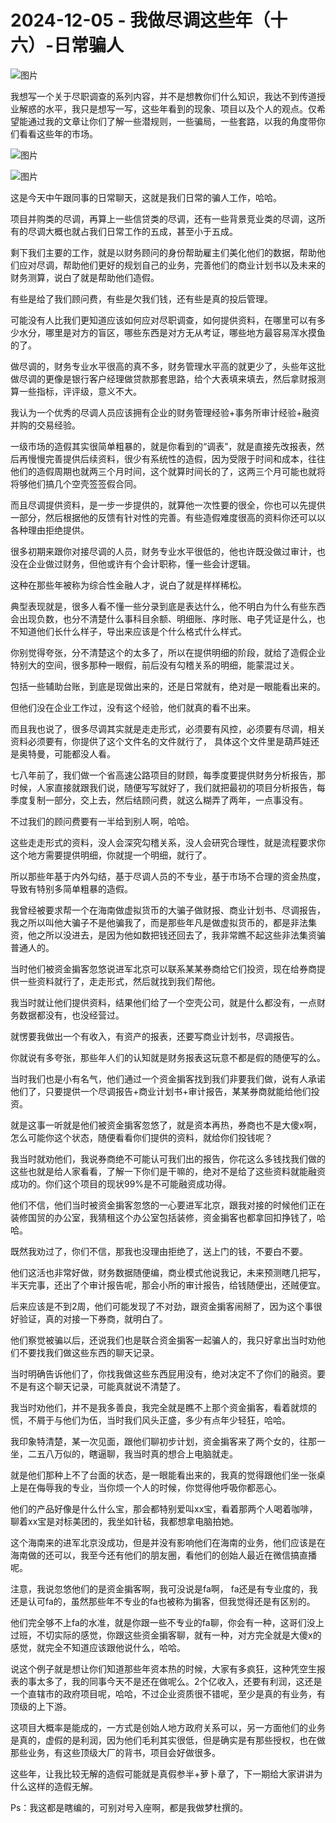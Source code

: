 # 2024-12-05 - 我做尽调这些年（十六）-日常骗人

![图片](https://mmbiz.qpic.cn/mmbiz_jpg/JTrAVGgvYRGDyUCfQNAbp3OPyxkJMzX3iabUBoHgMPOvdDXkPmj3HCBRLib0jvGM7k6gCemMQMbEaCJGNPQGrialQ/640?wx_fmt=jpeg&from=appmsg&tp=webp&wxfrom=5&wx_lazy=1)

我想写一个关于尽职调查的系列内容，并不是想教你们什么知识，我达不到传道授业解惑的水平，我只是想写一写，这些年看到的现象、项目以及个人的观点。仅希望能通过我的文章让你们了解一些潜规则，一些骗局，一些套路，以我的角度带你们看看这些年的市场。

![图片](https://mmbiz.qpic.cn/mmbiz_png/JTrAVGgvYRGDyUCfQNAbp3OPyxkJMzX3YYv7qarnEjX1mLa2JtxODTWGP6lPo3npDLHDib2YPKmo5yM90pzQHjw/640?wx_fmt=png&from=appmsg&tp=webp&wxfrom=5&wx_lazy=1)

![图片](https://mmbiz.qpic.cn/mmbiz_png/JTrAVGgvYRGDyUCfQNAbp3OPyxkJMzX3fyqhU2l3ETRknkUBCJzST4r9bJS8q583jiclMu7k03mhZVaeHvVIjGA/640?wx_fmt=png&from=appmsg&tp=webp&wxfrom=5&wx_lazy=1)





这是今天中午跟同事的日常聊天，这就是我们日常的骗人工作，哈哈。

项目并购类的尽调，再算上一些信贷类的尽调，还有一些背景竞业类的尽调，这所有的尽调大概也就占我们日常工作的五成，甚至小于五成。

剩下我们主要的工作，就是以财务顾问的身份帮助雇主们美化他们的数据，帮助他们应对尽调，帮助他们更好的规划自己的业务，完善他们的商业计划书以及未来的财务测算，说白了就是帮助他们造假。

有些是给了我们顾问费，有些是欠我们钱，还有些是真的投后管理。

可能没有人比我们更知道应该如何应对尽职调查，如何提供资料，在哪里可以有多少水分，哪里是对方的盲区，哪些东西是对方无从考证，哪些地方最容易浑水摸鱼的了。

做尽调的，财务专业水平很高的真不多，财务管理水平高的就更少了，头些年这批做尽调的更像是银行客户经理做贷款那套思路，给个大表填来填去，然后拿财报测算一些指标，评评级，意义不大。

我认为一个优秀的尽调人员应该拥有企业的财务管理经验+事务所审计经验+融资并购的交易经验。

一级市场的造假其实很简单粗暴的，就是你看到的“调表”，就是直接先改报表，然后再慢慢完善提供后续资料，很少有系统性的造假，因为受限于时间和成本，往往他们的造假周期也就两三个月时间，这个就算时间长的了，这两三个月可能也就将将够他们搞几个空壳签签假合同。

而且尽调提供资料，是一步一步提供的，就算他一次性要的很全，你也可以先提供一部分，然后根据他的反馈有针对性的完善。有些造假难度很高的资料你还可以以各种理由拒绝提供。

很多初期来跟你对接尽调的人员，财务专业水平很低的，他也许既没做过审计，也没在企业做过财务，但他或许有个会计职称，懂一些会计逻辑。

这种在那些年被称为综合性金融人才，说白了就是样样稀松。

典型表现就是，很多人看不懂一些分录到底是表达什么，他不明白为什么有些东西会出现负数，也分不清楚什么事科目余额、明细账、序时账、电子凭证是什么，也不知道他们长什么样子，导出来应该是个什么格式什么样式。

你别觉得夸张，分不清楚这个的太多了，所以在提供明细的阶段，就给了造假企业特别大的空间，很多那种一眼假，前后没有勾稽关系的明细，能蒙混过关。

包括一些辅助台账，到底是现做出来的，还是日常就有，绝对是一眼能看出来的。

但他们没在企业工作过，没有这个经验，他们就真的看不出来。

而且我也说了，很多尽调其实就是走走形式，必须要有风控，必须要有尽调，相关资料必须要有，你提供了这个文件名的文件就行了， 具体这个文件里是葫芦娃还是奥特曼，可能都没人看。

七八年前了，我们做一个省高速公路项目的财顾，每季度要提供财务分析报告，那时候，人家直接就跟我们说，随便写写就好了，我们就把最初的项目分析报告，每季度复制一部分，交上去，然后结顾问费，就这么糊弄了两年，一点事没有。

不过我们的顾问费要有一半给到别人啊，哈哈。

这些走走形式的资料，没人会深究勾稽关系，没人会研究合理性，就是流程要求你这个地方需要提供明细，你就提一个明细，就行了。

所以那些年基于内外勾结，基于尽调人员的不专业，基于市场不合理的资金热度，导致有特别多简单粗暴的造假。

我曾经被要求帮一个在海南做虚拟货币的大骗子做财报、商业计划书、尽调报告，我之所以叫他大骗子不是他骗我了，而是那些年凡是做虚拟货币的，都是非法集资，他之所以没进去，是因为他如数把钱还回去了，我非常瞧不起这些非法集资骗普通人的。

当时他们被资金掮客忽悠说进军北京可以联系某某券商给它们投资，现在给券商提供一些资料就行了，走走形式，然后就找到我们帮他。

我当时就让他们提供资料，结果他们给了一个空壳公司，就是什么都没有，一点财务数据都没有，也没经营过。

就愣要我做出一个有收入，有资产的报表，还要写商业计划书，尽调报告。

你就说有多夸张，那些年人们的认知就是财务报表这玩意不都是假的随便写的么。

当时我们也是小有名气，他们通过一个资金掮客找到我们非要我们做，说有人承诺他们了，只要提供一个尽调报告+商业计划书+审计报告，某某券商就能给他们投资。

就是这事一听就是他们被资金掮客忽悠了，就是资本再热，券商也不是大傻x啊，怎么可能你这个状态，随便看看你们提供的资料，就给你们投钱呢？

我当时就劝他们，我说券商绝不可能认可我们出的报告，你花这么多钱找我们做的这些也就是给人家看看，了解一下你们是干嘛的，绝对不是给了这些资料就能融资成功的。你们这个项目的现状99%是不可能融资成功得。

他们不信，他们当时被资金掮客忽悠的一心要进军北京，跟我对接的时候他们正在装修国贸的办公室，我猜租这个办公室包括装修，资金掮客也都拿回扣挣钱了，哈哈。

既然我劝过了，你们不信，那我也没理由拒绝了，送上门的钱，不要白不要。

他们这活也非常好做，财务数据随便编，商业模式他说我记，未来预测瞎几把写，半天完事，还出了个审计报告呢，那会小所的审计报告，给钱随便出，还贼便宜。

后来应该是不到2周，他们可能发现了不对劲，跟资金掮客闹掰了，因为这个事很好验证，真的对接一下券商，就明白了。

他们察觉被骗以后，还说我们也是联合资金掮客一起骗人的，我只好拿出当时劝他们不要找我们做这些东西的聊天记录。

当时明确告诉他们了，你找我做这些东西屁用没有，绝对决定不了你们的融资。要不是有这个聊天记录，可能真就说不清楚了。

我当时劝他们，并不是我多善良，我完全就是瞧不上那个资金掮客，看着就烦的慌，不屑于与他们为伍，当时我们风头正盛，多少有点年少轻狂，哈哈。

我印象特清楚，某一次见面，跟他们聊初步计划，资金掮客来了两个女的，往那一坐，二五八万似的，瞎逼聊，我当时真的想合上电脑就走。

就是他们那种上不了台面的状态，是一眼能看出来的，我真的觉得跟他们坐一张桌上是在侮辱我的专业，当你烦一个人的时候，你觉得他呼吸你都恶心。

他们的产品好像是什么什么宝，那会都特别爱叫xx宝，看着那两个人喝着咖啡，聊着xx宝是对标美团的，我坐如针毡，我都想拿电脑拍她。

这个海南来的进军北京没成功，但是并没有影响他们在海南的业务，他们应该是在海南做的还可以，我至今还有他们的朋友圈，看他们的创始人最近在微信搞直播呢。

注意，我说忽悠他们的是资金掮客啊，我可没说是fa啊， fa还是有专业度的，我还是认可fa的，虽然那些年不专业的fa也被称为掮客，但我觉得还是有区别的。

他们完全够不上fa的水准，就是你跟一些不专业的fa聊，你会有一种，这哥们没上过班，不切实际的感觉，你跟这些资金掮客聊，就有一种，对方完全就是大傻x的感觉，就完全不知道应该跟他说什么，哈哈。

说这个例子就是想让你们知道那些年资本热的时候，大家有多疯狂，这种凭空生报表的事太多了，我的同事今天不是还在做呢么。2个亿收入，还要有利润，这还是一个直辖市的政府项目呢，哈哈，不过企业资质很不错呢，至少是真的有业务，有顶级的上下游。

这项目大概率是能成的，一方式是创始人地方政府关系可以，另一方面他们的业务是真的，虚假的是利润，因为他们毛利其实很低，但是确实是有那些授权，也在做那些业务，有这些顶级大厂的背书，项目会好做很多。

这些年，让我比较无解的造假可能就是真假参半+萝卜章了，下一期给大家讲讲为什么这样的造假无解。

Ps：我这都是瞎编的，可别对号入座啊，都是我做梦杜撰的。
